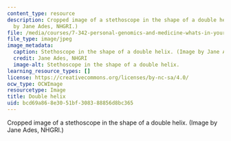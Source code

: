 ```yaml
---
content_type: resource
description: Cropped image of a stethoscope in the shape of a double helix. (Image
  by Jane Ades, NHGRI.)
file: /media/courses/7-342-personal-genomics-and-medicine-whats-in-your-genome-spring-2014/bcd69a868e3051bf308388856d8bc365_7-342s14-th.jpg
file_type: image/jpeg
image_metadata:
  caption: Stethoscope in the shape of a double helix. (Image by Jane Ades, [NHGRI](http://www.genome.gov).)
  credit: Jane Ades, NHGRI
  image-alt: Stethoscope in the shape of a double helix.
learning_resource_types: []
license: https://creativecommons.org/licenses/by-nc-sa/4.0/
ocw_type: OCWImage
resourcetype: Image
title: Double helix
uid: bcd69a86-8e30-51bf-3083-88856d8bc365
---
```

Cropped image of a stethoscope in the shape of a double helix. (Image by Jane Ades, NHGRI.)